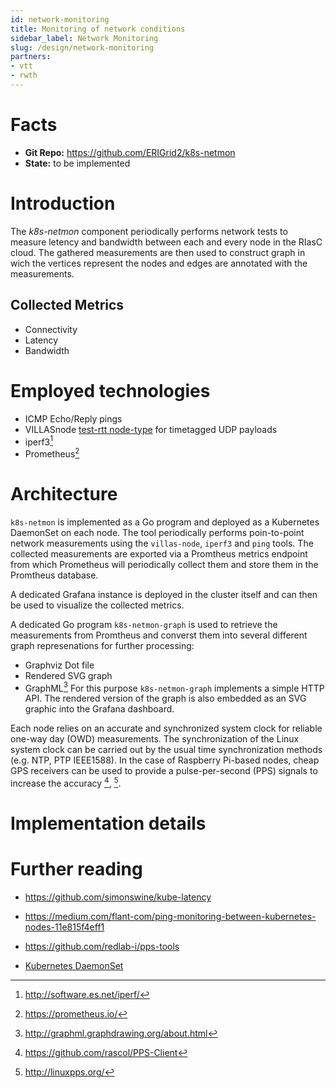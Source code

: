 ```yaml
---
id: network-monitoring
title: Monitoring of network conditions
sidebar_label: Network Monitoring
slug: /design/network-monitoring
partners:
- vtt
- rwth
---
```


# Facts

- **Git Repo:** https://github.com/ERIGrid2/k8s-netmon
- **State:** to be implemented

# Introduction

The _k8s-netmon_ component periodically performs network tests to measure letency and bandwidth between each and every node in the RIasC cloud.
The gathered measurements are then used to construct graph in wich the vertices represent the nodes and edges are annotated with the measurements.

## Collected Metrics

- Connectivity
- Latency
- Bandwidth

# Employed technologies

- ICMP Echo/Reply pings
- VILLASnode [test-rtt node-type](https://villas.fein-aachen.org/doc/node-type-test-rtt.html) for timetagged UDP payloads
- iperf3[^4]
- Prometheus[^5]

# Architecture

`k8s-netmon` is implemented as a Go program and deployed as a Kubernetes DaemonSet on each node.
The tool periodically performs poin-to-point network measurements using the `villas-node`, `iperf3` and `ping` tools.
The collected measurements are exported via a Promtheus metrics endpoint from which Prometheus will periodically collect them and store them in the Promtheus database.

A dedicated Grafana instance is deployed in the cluster itself and can then be used to visualize the collected metrics.

A dedicated Go program `k8s-netmon-graph` is used to retrieve the measurements from Promtheus and converst them into several different graph represenations for further processing:
- Graphviz Dot file
- Rendered SVG graph
- GraphML[^3]
For this purpose `k8s-netmon-graph` implements a simple HTTP API.
The rendered version of the graph is also embedded as an SVG graphic into the Grafana dashboard.

Each node relies on an accurate and synchronized system clock for reliable one-way day (OWD) measurements.
The synchronization of the Linux system clock can be carried out by the usual time synchronization methods (e.g. NTP, PTP IEEE1588).
In the case of Raspberry Pi-based nodes, cheap GPS receivers can be used to provide a pulse-per-second (PPS) signals to increase the accuracy [^1], [^2].


# Implementation details

# Further reading

- https://github.com/simonswine/kube-latency
- https://medium.com/flant-com/ping-monitoring-between-kubernetes-nodes-11e815f4eff1

- https://github.com/redlab-i/pps-tools
- [Kubernetes DaemonSet](https://kubernetes.io/docs/concepts/workloads/controllers/daemonset/)

[^1]: https://github.com/rascol/PPS-Client
[^2]: http://linuxpps.org/
[^3]: http://graphml.graphdrawing.org/about.html
[^4]: http://software.es.net/iperf/
[^5]: https://prometheus.io/
